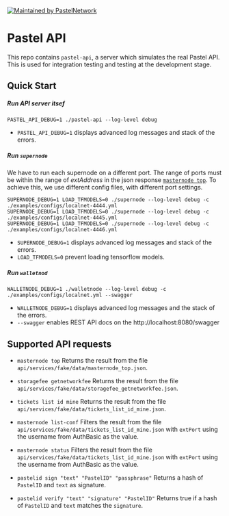 [![Maintained by PastelNetwork](https://img.shields.io/badge/maintained%20by-pastel.network-%235849a6.svg)](https://pastel.network)

# Pastel API

This repo contains `pastel-api`, a server which simulates the real Pastel API. This is used for integration testing and testing at the development stage.


## Quick Start

##### Run API server itsef

``` shell
PASTEL_API_DEBUG=1 ./pastel-api --log-level debug
```

* `PASTEL_API_DEBUG=1` displays advanced log messages and stack of the errors.


##### Run `supernode`

We have to run each supernode on a different port. The range of ports must be within the range of *extAddress* in the json response [`masternode top`](api/services/fake/data/masternode_top.json). To achieve this, we use different config files, with different port settings.

``` shell
SUPERNODE_DEBUG=1 LOAD_TFMODELS=0 ./supernode --log-level debug -c ./examples/configs/localnet-4444.yml
SUPERNODE_DEBUG=1 LOAD_TFMODELS=0 ./supernode --log-level debug -c ./examples/configs/localnet-4445.yml
SUPERNODE_DEBUG=1 LOAD_TFMODELS=0 ./supernode --log-level debug -c ./examples/configs/localnet-4446.yml
```

* `SUPERNODE_DEBUG=1` displays advanced log messages and stack of the errors.
* `LOAD_TFMODELS=0` prevent loading tensorflow models.


##### Run `walletnod`

``` shell
WALLETNODE_DEBUG=1 ./walletnode --log-level debug -c ./examples/configs/localnet.yml --swagger
```

* `WALLETNODE_DEBUG=1` displays advanced log messages and the stack of the errors.
* `--swagger` enables REST API docs on the http://localhost:8080/swagger


## Supported API requests

* `masternode top`
Returns the result from the file `api/services/fake/data/masternode_top.json`.

* `storagefee getnetworkfee`
Returns the result from the file `api/services/fake/data/storagefee_getnetworkfee.json`.

* `tickets list id mine`
Returns the result from the file `api/services/fake/data/tickets_list_id_mine.json`.

* `masternode list-conf`
Filters the result from the file `api/services/fake/data/tickets_list_id_mine.json` with `extPort` using the username from AuthBasic as the value.

* `masternode status`
Filters the result from the file `api/services/fake/data/tickets_list_id_mine.json` with `extPort` using the username from AuthBasic as the value.

* `pastelid sign "text" "PastelID" "passphrase"`
Returns a hash of `PastelID` and `text` as signature.

* `pastelid verify "text" "signature" "PastelID"`
Returns true if a hash of `PastelID` and `text` matches the `signature`.
